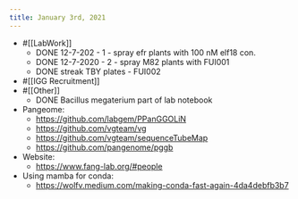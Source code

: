 ```yaml
---
title: January 3rd, 2021
---
```


- #[[LabWork]]
	- DONE 12-7-202 - 1 - spray efr plants with 100 nM elf18 con.
	- DONE 12-7-2020 - 2 - spray M82 plants with FUI001
	- DONE streak TBY plates - FUI002
- #[[IGG Recruitment]]
- #[[Other]]
	- DONE  Bacillus megaterium part of lab notebook
- Pangeome:
	- https://github.com/labgem/PPanGGOLiN
	- https://github.com/vgteam/vg
	- https://github.com/vgteam/sequenceTubeMap
	- https://github.com/pangenome/pggb
- Website:
	- https://www.fang-lab.org/#people
- Using mamba for conda:
	- https://wolfv.medium.com/making-conda-fast-again-4da4debfb3b7